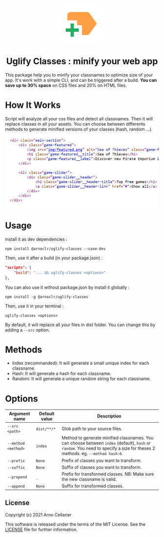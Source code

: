 <p align="center"><img width="128" height="128" src="assets/icon.png"></p>
<h1 align="center">Uglify Classes : minify your web app</h1>

This package help you to minify your classnames to optimize size of your app. It's work with a simple CLI, and can be triggered after a build. **You can save up to 30% space** on CSS files and 20% on HTML files.

# How It Works
Script will analyze all your css files and detect all classnames. Then it will replace classes in all your assets.
You can choose between differents methods to generate minified versions of your classes (hash, random ...).

![Demo animation](assets/animation.gif)

# Usage

install it as dev dependencies :
```shell
npm install @arnoclr/uglify-classes --save-dev
```

Then, use it after a build (in your package.json) :
```json
"scripts": {
    "build": "... && uglify-classes <options>"
},
```

You can also use it without package.json by install it globally :
```shell
npm install -g @arnoclr/uglify-classes
```

Then, use it in your terminal :
```shell
uglify-classes <options>
```

By default, it will replace all your files in dist folder. You can change this by adding a `--src` option.

# Methods

* Index (recommanded): It will generate a small unique index for each classname.
* Hash: It will generate a hash for each classname.
* Random: It will generate a unique random string for each classname.

# Options

Argument name | Default value | Description
--------------|---------------|-------------------
`--src <path>` | `dist/**/*` | Glob path to your source files.
`--method <method>` | `index` | Method to generate minified classnames. You can choose between `index` (default), `hash` or `random`. You need to specify a size for theses 2 methods. eg. `--method hash:6`.
`--prefix` | `None` | Prefix of classes you want to transform.
`--suffix` | `None` | Suffix of classes you want to transform.
`--prepend` | `_` | Prefix for transformed classes. NB: Make sure the new classname is valid.
`--append` | `None`| Suffix for transformed classes.

## License

Copyright (c) 2021 Arno Cellarier

This software is released under the terms of the MIT License.
See the [LICENSE](LICENSE) file for further information.
